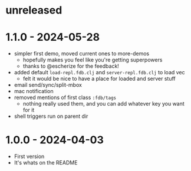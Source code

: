 # unreleased

# 1.1.0 - 2024-05-28

- simpler first demo, moved current ones to more-demos
  - hopefully makes you feel like you're getting superpowers
  - thanks to @escherize for the feedback!
- added default `load-repl.fdb.clj` and `server-repl.fdb.clj` to load vec
  - felt it would be nice to have a place for loaded and server stuff
- email send/sync/split-mbox
- mac notification
- removed mentions of first class `:fdb/tags`
  - nothing really used them, and you can add whatever key you want for it
- shell triggers run on parent dir

# 1.0.0 - 2024-04-03

- First version
- It's whats on the README

